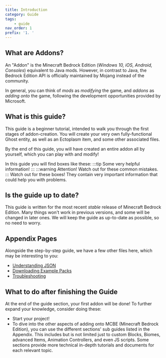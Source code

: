 ```yaml
---
title: Introduction
category: Guide
tags:
    - guide
nav_order: 1
prefix: '1. '
---
```


## What are Addons?

An "Addon" is the Minecraft Bedrock Edition (_Windows 10, iOS, Android, Consoles_) equivalent to Java mods. However, in contrast to Java, the Bedrock Edition API is officially maintained by Mojang instead of the community.

In general, you can think of _mods_ as _modifying_ the game, and _addons_ as _adding onto_ the game, following the development opportunities provided by Microsoft.

## What is this guide?

This guide is a beginner tutorial, intended to walk you through the first stages of addon-creation. You will create your very own fully-functional Ghost entity, as well as an Ectoplasm item, and some other associated files.

By the end of this guide, you will have created an entire addon all by yourself, which you can play with and modify!

In this guide you will find boxes like these:
:::tip
Some very helpful information!
:::
:::warning
Attention! Watch out for these common mistakes.
:::
Watch out for these boxes! They contain very important information that could help you with problems.

## Is the guide up to date?

This guide is written for the most recent _stable_ release of Minecraft Bedrock Edition. Many things won't work in previous versions, and some will be changed in later ones. We will keep the guide as up-to-date as possible, so no need to worry.

## Appendix Pages

Alongside the step-by-step guide, we have a few other files here, which may be interesting to you:

-   [Understanding JSON](/guide/understanding-json)
-   [Downloading Example Packs](/guide/download-packs)
-   [Troubleshooting](/guide/troubleshooting)

## What to do after finishing the Guide

At the end of the guide section, your first addon will be done! To further expand your knowledge, consider doing these:

-   Start your project!
-   To dive into the other aspects of adding onto MCBE (Minecraft Bedrock Edition), you can use the different sections' sub guides listed in the Appendix. This includes but is not limited just to custom Blocks, Biomes, advanced Items, Animation Controllers, and even JS scripts. Some sections provide more technical in-depth tutorials and documents for each relevant topic.
